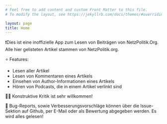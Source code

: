 ```yaml
---
# Feel free to add content and custom Front Matter to this file.
# To modify the layout, see https://jekyllrb.com/docs/themes/#overriding-theme-defaults

layout: page
title: Home
---
```


❗️Dies ist eine inoffizielle App zum Lesen von Beiträgen von NetzPolitik.Org.
Alle hier gelisteten Artikel stammen von NetzPolitik.org.

⭐️ Features:
 - Lesen aller Artikel
 - Lesen von Kommentaren eines Artikels
 - Einsehen von Author-Informationen eines Artikels
 - Hören von Podcasts, die in einem Artikel verlinkt sind

🙏🏻 Konstruktive Kritik ist sehr willkommen!

🐜 Bug-Reports, sowie Verbesserungsvorschläge können über die Issue-Sektion auf Github, per E-Mail oder als Bewertung abgegeben werden. Es wird alles gelesen!
